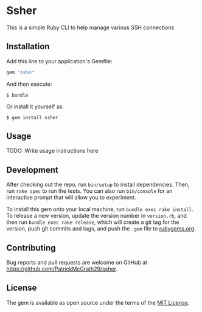 # Ssher

This is a simple Ruby CLI to help manage various SSH connections

## Installation

Add this line to your application's Gemfile:

```ruby
gem 'ssher'
```

And then execute:

    $ bundle

Or install it yourself as:

    $ gem install ssher

## Usage

TODO: Write usage instructions here

## Development

After checking out the repo, run `bin/setup` to install dependencies. Then, run `rake spec` to run the tests. You can also run `bin/console` for an interactive prompt that will allow you to experiment.

To install this gem onto your local machine, run `bundle exec rake install`. To release a new version, update the version number in `version.rb`, and then run `bundle exec rake release`, which will create a git tag for the version, push git commits and tags, and push the `.gem` file to [rubygems.org](https://rubygems.org).

## Contributing

Bug reports and pull requests are welcome on GitHub at https://github.com/PatrickMcGrath29/ssher.

## License

The gem is available as open source under the terms of the [MIT License](https://opensource.org/licenses/MIT).
